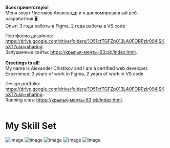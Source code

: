 <b>Всех приветствую!</b><br>
Меня зовут Чистиков Александр и я дипломированный веб - разработчик 🖥️ <br>
Опыт: 3 года работы в Figma, 2 года работы в VS code

Портфолио дизайнов: https://drive.google.com/drive/folders/1O51cfTGFZp013LA0FORPzIr094jSKoXT?usp=sharing. <br>
Запущенные сайты: https://крылья-мечты-63.рф/index.html.
<br>
<br>
<b>Greetings to all!</b><br>
My name is Alexander Chistikov and I am a certified web developer. <br>
Experience: 3 years of work in Figma, 2 years of work in VS code

Design portfolio: https://drive.google.com/drive/folders/1O51cfTGFZp013LA0FORPzIr094jSKoXT?usp=sharing. <br>
Running sites: https://крылья-мечты-63.рф/index.html.
<br>
<br>
# My Skill Set <br>
![image](https://github.com/user-attachments/assets/35fc46eb-1580-4b5c-8dd3-6f3e945bdced)
![image](https://github.com/user-attachments/assets/dab372c7-10b8-45cf-a4e1-b5072e219b08)
![image](https://github.com/user-attachments/assets/29fbbe67-3021-4857-942c-7ac2dfcf60cd)
![image](https://github.com/user-attachments/assets/d1b4c432-0bbe-4e0e-87ec-3dd9a570bcc8)
![image](https://github.com/user-attachments/assets/d5064993-c4e9-4987-b499-bb3d3449ba58)
